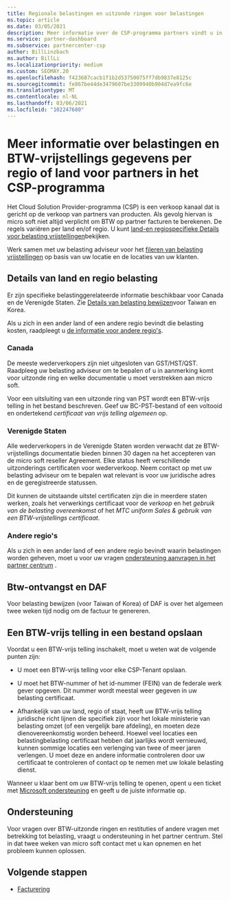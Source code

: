 ```yaml
---
title: Regionale belastingen en uitzonde ringen voor belastingen
ms.topic: article
ms.date: 03/05/2021
description: Meer informatie over de CSP-programma partners vindt u in het gedeelte over belasting verantwoordelijkheden per regio, het indienen van belasting vrijstellingen voor CSP-verkoop en het verkrijgen van ondersteuning voor belasting vragen.
ms.service: partner-dashboard
ms.subservice: partnercenter-csp
author: BillLinzbach
ms.author: BillLi
ms.localizationpriority: medium
ms.custom: SEOMAY.20
ms.openlocfilehash: f423687cacb1f1b2d53750075ff7db9837e8125c
ms.sourcegitcommit: fe867be44de3479607be3309940b904d7ea9fc6e
ms.translationtype: MT
ms.contentlocale: nl-NL
ms.lasthandoff: 03/06/2021
ms.locfileid: "102247680"
---
```

# <a name="read-about-taxes-and-tax-exemption-details-by-region-or-country-for-partners-in-the-csp-program"></a>Meer informatie over belastingen en BTW-vrijstellings gegevens per regio of land voor partners in het CSP-programma


Het Cloud Solution Provider-programma (CSP) is een verkoop kanaal dat is gericht op de verkoop van partners van producten. Als gevolg hiervan is micro soft niet altijd verplicht om BTW op partner facturen te berekenen. De regels variëren per land en/of regio. U kunt [land-en regiospecifieke Details voor belasting vrijstellingen](#country-and-region-tax-details)bekijken.

Werk samen met uw belasting adviseur voor het [fileren van belasting vrijstellingen](#file-a-tax-exemption) op basis van uw locatie en de locaties van uw klanten.

## <a name="country-and-region-tax-details"></a>Details van land en regio belasting

Er zijn specifieke belastinggerelateerde informatie beschikbaar voor Canada en de Verenigde Staten. Zie [Details van belasting bewijzen](#tax-receipts-and-daf)voor Taiwan en Korea.

Als u zich in een ander land of een andere regio bevindt die belasting kosten, raadpleegt u [de informatie voor andere regio's](#other-regions).


### <a name="canada"></a>Canada

De meeste wederverkopers zijn niet uitgesloten van GST/HST/QST. Raadpleeg uw belasting adviseur om te bepalen of u in aanmerking komt voor uitzonde ring en welke documentatie u moet verstrekken aan micro soft.

Voor een uitsluiting van een uitzonde ring van PST wordt een BTW-vrijs telling in het bestand beschreven. Geef uw BC-PST-bestand of een voltooid en ondertekend *certificaat van vrijs telling algemeen* op.

### <a name="united-states"></a>Verenigde Staten

Alle wederverkopers in de Verenigde Staten worden verwacht dat ze BTW-vrijstellings documentatie bieden binnen 30 dagen na het accepteren van de micro soft reseller Agreement. Elke status heeft verschillende uitzonderings certificaten voor wederverkoop. Neem contact op met uw belasting adviseur om te bepalen wat relevant is voor uw juridische adres en de geregistreerde statussen.

Dit kunnen de uitstaande uitstel certificaten zijn die in meerdere staten werken, zoals het verwerkings certificaat voor de *verkoop* en het *gebruik van de belasting overeenkomst* of het *MTC uniform Sales & gebruik van een BTW-vrijstellings certificaat*.

### <a name="other-regions"></a>Andere regio's

Als u zich in een ander land of een andere regio bevindt waarin belastingen worden geheven, moet u voor uw vragen [ondersteuning aanvragen in het partner centrum](#support) .

## <a name="tax-receipts-and-daf"></a>Btw-ontvangst en DAF

Voor belasting bewijzen (voor Taiwan of Korea) of DAF is over het algemeen twee weken tijd nodig om de factuur te genereren.

## <a name="file-a-tax-exemption"></a>Een BTW-vrijs telling in een bestand opslaan

Voordat u een BTW-vrijs telling inschakelt, moet u weten wat de volgende punten zijn:

- U moet een BTW-vrijs telling voor elke CSP-Tenant opslaan.

- U moet het BTW-nummer of het id-nummer (FEIN) van de federale werk gever opgeven. Dit nummer wordt meestal weer gegeven in uw belasting certificaat.

- Afhankelijk van uw land, regio of staat, heeft uw BTW-vrijs telling juridische richt lijnen die specifiek zijn voor het lokale ministerie van belasting omzet (of een vergelijk bare afdeling), en moeten deze dienovereenkomstig worden beheerd. Hoewel veel locaties een belastingbelasting certificaat hebben dat jaarlijks wordt vernieuwd, kunnen sommige locaties een verlenging van twee of meer jaren verlengen. U moet deze en andere informatie controleren door uw certificaat te controleren of contact op te nemen met uw lokale belasting dienst.

Wanneer u klaar bent om uw BTW-vrijs telling te openen, opent u een ticket met [Microsoft ondersteuning](https://partner.microsoft.com/dashboard/support/csp/servicerequests/create?stage=2&topicid=92930319-ced6-c18b-d7a6-d62b22d60aa5) en geeft u de juiste informatie op.

## <a name="support"></a>Ondersteuning

Voor vragen over BTW-uitzonde ringen en restituties of andere vragen met betrekking tot belasting, vraagt u ondersteuning in het partner centrum. Stel in dat twee weken van micro soft contact met u kan opnemen en het probleem kunnen oplossen.

## <a name="next-steps"></a>Volgende stappen

- [Facturering](billing.md)
